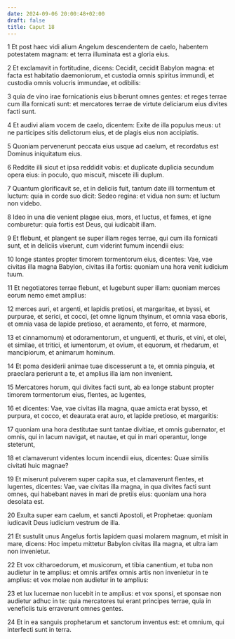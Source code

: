 ```yaml
---
date: 2024-09-06 20:00:48+02:00
draft: false
title: Caput 18
---
```





1 Et post haec vidi alium Angelum descendentem de caelo, habentem potestatem magnam: et terra illuminata est a gloria eius.

2 Et exclamavit in fortitudine, dicens: Cecidit, cecidit Babylon magna: et facta est habitatio daemoniorum, et custodia omnis spiritus immundi, et custodia omnis volucris immundae, et odibilis:

3 quia de vino irae fornicationis eius biberunt omnes gentes: et reges terrae cum illa fornicati sunt: et mercatores terrae de virtute deliciarum eius divites facti sunt.

4 Et audivi aliam vocem de caelo, dicentem: Exite de illa populus meus: ut ne participes sitis delictorum eius, et de plagis eius non accipiatis.

5 Quoniam pervenerunt peccata eius usque ad caelum, et recordatus est Dominus iniquitatum eius.

6 Reddite illi sicut et ipsa reddidit vobis: et duplicate duplicia secundum opera eius: in poculo, quo miscuit, miscete illi duplum.

7 Quantum glorificavit se, et in deliciis fuit, tantum date illi tormentum et luctum: quia in corde suo dicit: Sedeo regina: et vidua non sum: et luctum non videbo.

8 Ideo in una die venient plagae eius, mors, et luctus, et fames, et igne comburetur: quia fortis est Deus, qui iudicabit illam.

9 Et flebunt, et plangent se super illam reges terrae, qui cum illa fornicati sunt, et in deliciis vixerunt, cum viderint fumum incendii eius:

10 longe stantes propter timorem tormentorum eius, dicentes: Vae, vae civitas illa magna Babylon, civitas illa fortis: quoniam una hora venit iudicium tuum.

11 Et negotiatores terrae flebunt, et lugebunt super illam: quoniam merces eorum nemo emet amplius:

12 merces auri, et argenti, et lapidis pretiosi, et margaritae, et byssi, et purpurae, et serici, et cocci, (et omne lignum thyinum, et omnia vasa eboris, et omnia vasa de lapide pretioso, et aeramento, et ferro, et marmore,

13 et cinnamomum) et odoramentorum, et unguenti, et thuris, et vini, et olei, et similae, et tritici, et iumentorum, et ovium, et equorum, et rhedarum, et mancipiorum, et animarum hominum.

14 Et poma desiderii animae tuae discesserunt a te, et omnia pinguia, et praeclara perierunt a te, et amplius illa iam non invenient.

15 Mercatores horum, qui divites facti sunt, ab ea longe stabunt propter timorem tormentorum eius, flentes, ac lugentes,

16 et dicentes: Vae, vae civitas illa magna, quae amicta erat bysso, et purpura, et cocco, et deaurata erat auro, et lapide pretioso, et margaritis:

17 quoniam una hora destitutae sunt tantae divitiae, et omnis gubernator, et omnis, qui in lacum navigat, et nautae, et qui in mari operantur, longe steterunt,

18 et clamaverunt videntes locum incendii eius, dicentes: Quae similis civitati huic magnae?

19 Et miserunt pulverem super capita sua, et clamaverunt flentes, et lugentes, dicentes: Vae, vae civitas illa magna, in qua divites facti sunt omnes, qui habebant naves in mari de pretiis eius: quoniam una hora desolata est.

20 Exulta super eam caelum, et sancti Apostoli, et Prophetae: quoniam iudicavit Deus iudicium vestrum de illa.

21 Et sustulit unus Angelus fortis lapidem quasi molarem magnum, et misit in mare, dicens: Hoc impetu mittetur Babylon civitas illa magna, et ultra iam non invenietur.

22 Et vox citharoedorum, et musicorum, et tibia canentium, et tuba non audietur in te amplius: et omnis artifex omnis artis non invenietur in te amplius: et vox molae non audietur in te amplius:

23 et lux lucernae non lucebit in te amplius: et vox sponsi, et sponsae non audietur adhuc in te: quia mercatores tui erant principes terrae, quia in veneficiis tuis erraverunt omnes gentes.

24 Et in ea sanguis prophetarum et sanctorum inventus est: et omnium, qui interfecti sunt in terra.

